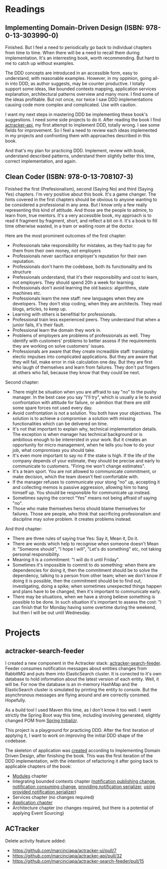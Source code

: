 # Readings

## Implementing Domain-Driven Design (ISBN: 978-0-13-303990-0)
Finished. But I feel a need to periodically go back to individual chapters from time to time. When there will be a need to recall them during implementation. It's an interresting book, worth recommending. But hard to me to catch up without examples. 

The DDD concepts are introduced in an accessible form, easy to understand, with reasonable examples. However, in my oppinion, going all-in into DDD, as author suggests, may be counter productive. I totally support some ideas, like bounded contexts mapping, application services explanation, architectural patterns overview and many more. I find some of the ideas profitable. But not once, nor twice I saw DDD implementations causing code more complex and complicated. Use with caution.

I want my next steps in mastering DDD be implementing these book's suggestions. I need some side projects to do it. After reading the book I find [actracker-api](https://github.com/marcinciapa/actracker-api), my first attempt to implement DDD, totally wrong. I see some fields for improvement. So I feel a need to review each ideas implemented in my projects and confronting them with approaches described in this book. 

And that's my plan for practicing DDD. Implement, review with book, understand described patterns, understand them slightly better this time, correct implementation, and again.

## Clean Coder (ISBN: 978-0-13-708107-3)
Finished the first (Prefesionalism), second (Saying No) and third (Saying Yes) chapters. I'm very positive about this book. It's a game changer. The hints covered in the first chapters should be obvious to anyone wanting to be considered a professional in any area. But I know only a few really representing this kind of attitude. And those are the people to admire, to learn from, true mentors. 
It's a very accessible book, my approach is to read it fragment by fragment, short, and reflect a bit on it. It's a book to fill time otherwise wasted, in a tram or waiting room at the doctor.

Here are the most prominent outcomes of the first chapter:
- Professionals take responsibility for mistakes, as they had to pay for them from their own money, not employers
- Professionals never sacriface employer's reputation for their own reputation.
- Professionals don't harm the codebase, both its functionality and its structure
- Prefessionals understand, that it's their responsibility and cost to learn, not employers. They should spend 20h a week for learning. 
- Professionals don't avoid learning the old basics: algorithms, state machines etc.
- Professionals learn the new staff: new languages when they are developers. They don't stop coding, when they are architects. They read blogs, articles, to keep up.
- Learning with others is benefitial for professionals.
- Professional train less experienced peers. They understand that when a junior fails, it's their fault.
- Professional learn the domain they work in.
- Problems of employers are problems of professionals as well. They identify with customers' problems to better assess if the requirements they are working on solve customers' issues.
- Professionals are aware that they create increadible staff: translating electic impulses into complicated applications. But they are aware that they will fail, make error in risk calculation one day. But they are first who laugh of themselves and learn from failures. They don't put fingers at others who fail, because they know that they could be next.

Second chapter:
- There might be situation when you are affraid to say "no" to the pushy manager. In the best case you say "I'll try", which is usually a lie to avoid confrontation with attitude for failure, or admition that there are still some spare forces not used every day.
- Avoid confrontation is not a solution. You both have your objectives. The solution is to achieve a compromise: a solution with missing functionalities which can be delivered on time.
- It's not that important to explain why, technical implementation details. The exception is when manager has technical background or is ambitious enough to be interersted in your work. But it creates an opportunity for micro management, when he tells you how to do your job, what compromises you should take.
- It's even more important to say no if the stake is high. If the life of the company depends of your estimate, they should be precise and early to communicate to customers. "Firing me won't change estimates".
- It's a team sport. You are not allowed to communicate commitment, or make decision, which the team doesn't feel comfortable with.
- If the manager refuses to communicate your stong "no" up, accepting it and collecting memos is passive aggression, allowing him to hang himself up. You should be responsible for communicate up instead.
- Sometimes saying the correct "Yes" means not being affraid of saying "no".
- Those who make themselves heros should blame themselves for failures. Those are people, who think that sacrificing profesionalism and discipline may solve problem. It creates problems instead.

And third chapter:
- There are three rules of saying true Yes: Say it, Mean it, Do it.
- There are words which help to recognise when someone doesn't Mean it: "Someone should", "I hope I will", "Let's do something" etc, not taking personal responsibility.
- Meaning it is a commitment: "I will do it until Friday".
- Sometimes it's impossible to commit to do something: when there are dependencies for doing it, then the commitment should be to solve the dependency, talking to a person from other team; when we don't know if doing it is possible, then the commitment should be to find out, investigating, doing a spike; when sometimes unexpected things happen and plans have to be changed, then it's important to communicate early.
- There may be situations, when we have a strong believe something is possible to be done. In such situation it's important to assess the cost: "I can finish that for Monday having some overtime during the weekend, but then I will be out until Wednesday.

# Projects
## actracker-search-feeder
I created a new component in the Actracker stack: [actracker-search-feeder](https://github.com/marcinciapa/actracker-search-feeder). Feeder consumes notification messages about entities changes from RabbitMQ and puts them into ElasticSearch cluster. It is conected to it's own database to hold information about the latest version of each entity. Well, it will be. For now the database is an in-memory HashMap and the ElasticSearch cluster is simulated by printing the entity to console. But the asynchronous messages are flying around and are correctly consmed. Hopefully.

As a build tool I used Maven this time, as I don't know it too well. I went strictly the Spring Boot way this time, including involving generated, slightly changed POM from [Spring Initializr](https://start.spring.io/).

This project is a playground for practicing DDD. After the first iteration of applying it, I want to work on improving the initial DDD shape of the codebase.

The skeleton of application was [created](https://github.com/marcinciapa/actracker-search-feeder/pull/10) according to Implementing Domain Driven Design, after finishing the book. This was the first iteration of the DDD implementation, with the intention of refactoring it after going back to applicable chapters of the book:
- [Modules](https://github.com/marcinciapa/actracker-search-feeder/pull/11) chapter
- Integrating bounded contexts chapter ([notification publishing change](https://github.com/marcinciapa/actracker-api/pull/33), [notification consuming change](https://github.com/marcinciapa/actracker-search-feeder/pull/17), [providing notification serializer](https://github.com/marcinciapa/actracker-api/pull/34), [using provided notification serializer](https://github.com/marcinciapa/actracker-search-feeder/pull/18))
- Services chapter (no changes required)
- [Application chapter](https://github.com/marcinciapa/actracker-search-feeder/pull/13)
- Architecture chapter (no changes required, but there is a potential of applying Event Sourcing)

## ACTracker
Delete activity feature added:
- https://github.com/marcinciapa/actracker-ui/pull/7
- https://github.com/marcinciapa/actracker-api/pull/32
- https://github.com/marcinciapa/actracker-search-feeder/pull/15
